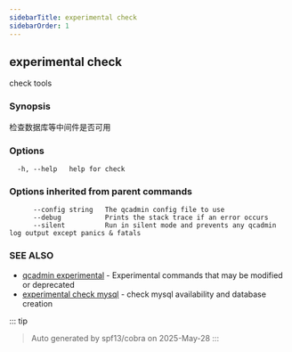 ```yaml
---
sidebarTitle: experimental check
sidebarOrder: 1
---
```


## experimental check<Badge type="tip" text="4.0.0" />

check tools

### Synopsis

检查数据库等中间件是否可用

### Options

```
  -h, --help   help for check
```

### Options inherited from parent commands

```
      --config string   The qcadmin config file to use
      --debug           Prints the stack trace if an error occurs
      --silent          Run in silent mode and prevents any qcadmin log output except panics & fatals
```

### SEE ALSO

* [qcadmin experimental](experimental.md)	 - Experimental commands that may be modified or deprecated
* [experimental check mysql](experimental_check_mysql.md)	 - check mysql availability and database creation

::: tip
>Auto generated by spf13/cobra on 2025-May-28
:::